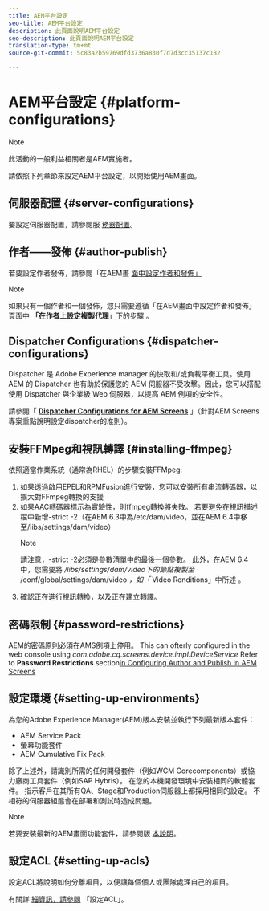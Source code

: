 ```yaml
---
title: AEM平台設定
seo-title: AEM平台設定
description: 此頁面說明AEM平台設定
seo-description: 此頁面說明AEM平台設定
translation-type: tm+mt
source-git-commit: 5c83a2b59769dfd3736a830f7d7d3cc35137c182

---
```


# AEM平台設定 {#platform-configurations}

>[!NOTE]
>
>此活動的一般利益相關者是AEM實施者。

請依照下列章節來設定AEM平台設定，以開始使用AEM畫面。

## 伺服器配置 {#server-configurations}

要設定伺服器配置，請參閱服 [務器配置](https://helpx.adobe.com/experience-manager/6-5/screens/using/configuring-screens-introduction.html#ServerConfiguration)。

## 作者——發佈 {#author-publish}

若要設定作者發佈，請參閱「在AEM畫 [面中設定作者和發佈」](https://helpx.adobe.com/experience-manager/6-5/screens/using/author-and-publish.html)

>[!NOTE]
>
> 如果只有一個作者和一個發佈，您只需要遵循「在AEM畫面中設定作者和發佈」頁面中 **「在作者上設定複製代理**[」下的步驟](https://helpx.adobe.com/experience-manager/6-5/screens/using/author-and-publish.html) 。

## Dispatcher Configurations {#dispatcher-configurations}

Dispatcher 是 Adobe Experience manager 的快取和/或負載平衡工具。使用 AEM 的 Dispatcher 也有助於保護您的 AEM 伺服器不受攻擊。因此，您可以搭配使用 Dispatcher 與企業級 Web 伺服器，以提高 AEM 例項的安全性。

請參閱「 **[Dispatcher Configurations for AEM Screens](https://helpx.adobe.com/experience-manager/6-5/screens/using/dispatcher-configurations-aem-screens.html)** 」（針對AEM Screens專案重點說明設定dispatcher的准則）。

## 安裝FFMpeg和視訊轉譯 {#installing-ffmpeg}

依照適當作業系統（通常為RHEL）的步驟安裝FFMpeg:

1. 如果透過啟用EPEL和RPMFusion進行安裝，您可以安裝所有串流轉碼器，以擴大對FFmpeg轉換的支援
1. 如果AAC轉碼器標示為實驗性，則ffmpeg轉換將失敗。 若要避免在視訊描述檔中新增-strict -2（在AEM 6.3中為/etc/dam/video，並在AEM 6.4中移至/libs/settings/dam/video）
   >[!NOTE]
   >
   > 請注意，-strict -2必須是參數清單中的最後一個參數。 此外，在AEM 6.4中，您需要將 */libs/settings/dam/video下的節點複製至* /conf/global/settings/dam/video *，如「* Video Renditions」中所述 [](https://helpx.adobe.com/experience-manager/6-5/screens/using/generating-renditions.html)。
1. 確認正在進行視訊轉換，以及正在建立轉譯。

## 密碼限制 {#password-restrictions}

AEM的密碼原則必須在AMS例項上停用。 This can ofterly configured in the web console using *com.adobe.cq.screens.device.impl.DeviceService* Refer to **Password Restrictions** section[in Configuring Author and Publish in AEM Screens](https://helpx.adobe.com/experience-manager/6-5/screens/using/author-and-publish.html)

## 設定環境 {#setting-up-environments}

為您的Adobe Experience Manager(AEM)版本安裝並執行下列最新版本套件：

* AEM Service Pack
* 螢幕功能套件
* AEM Cumulative Fix Pack

除了上述外，請識別所需的任何開發套件（例如WCM Corecomponents）或協力廠商工具套件（例如SAP Hybris）。
在您的本機開發環境中安裝相同的軟體套件。 指示客戶在其所有QA、Stage和Production伺服器上都採用相同的設定。 不相符的伺服器組態會在部署和測試時造成問題。

>[!NOTE]
> 若要安裝最新的AEM畫面功能套件，請參閱版 [本說明](https://helpx.adobe.com/experience-manager/6-5/screens/user-guide.html?topic=/experience-manager/6-5/screens/morehelp/release-notes.ug.js)。

## 設定ACL {#setting-up-acls}

設定ACL將說明如何分離項目，以便讓每個個人或團隊處理自己的項目。

有關詳 [細資訊，請參閱](https://helpx.adobe.com/experience-manager/6-5/screens/using/setting-up-acls.html) 「設定ACL」。
